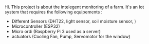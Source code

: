 Hi. This project is about the intelegent monitoring of a farm. It's an iot system that requires the following equipements :
- Different Sensors (DHT22, light sensor, soil moisture sensor, )
- Microcontroller (ESP32)
- Micro ordi (Raspberry Pi 3 used as a server)
- actuators (Cooling Fan, Pump, Servomotor for the window)   